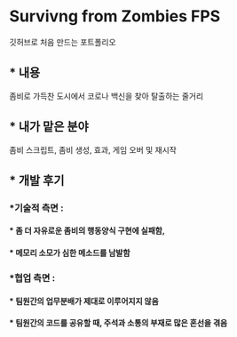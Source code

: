 # Survivng from Zombies FPS
깃허브로 처음 만드는 포트폴리오

## * 내용

좀비로 가득찬 도시에서 코로나 백신을 찾아 탈출하는 줄거리


## * 내가 맡은 분야

좀비 스크립트, 좀비 생성, 효과, 게임 오버 및 재시작

## * 개발 후기

### *기술적 측면 : 
####   * 좀 더 자유로운 좀비의 행동양식 구현에 실패함,
####   * 메모리 소모가 심한 메소드를 남발함
### *협업 측면 :
####   * 팀원간의 업무분배가 제대로 이루어지지 않음
####   * 팀원간의 코드를 공유할 때, 주석과 소통의 부재로 많은 혼선을 겪음



